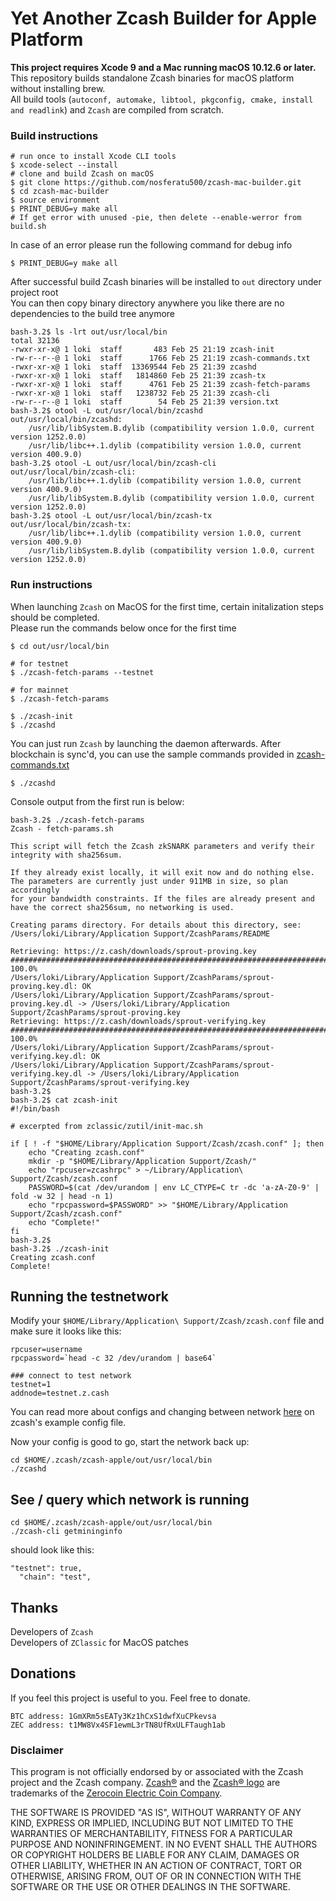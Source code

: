 # Yet Another Zcash Builder for Apple Platform

**This project requires Xcode 9 and a Mac running macOS 10.12.6 or later.**  
This repository builds standalone Zcash binaries for macOS platform without installing brew.  
All build tools (`autoconf, automake, libtool, pkgconfig, cmake, install and readlink`) and `Zcash` are compiled from scratch.  


### Build instructions
```shell
# run once to install Xcode CLI tools
$ xcode-select --install
# clone and build Zcash on macOS
$ git clone https://github.com/nosferatu500/zcash-mac-builder.git
$ cd zcash-mac-builder
$ source environment
$ PRINT_DEBUG=y make all
# If get error with unused -pie, then delete --enable-werror from build.sh
```

In case of an error please run the following command for debug info
```shell
$ PRINT_DEBUG=y make all
```

After successful build Zcash binaries will be installed to `out` directory under project root  
You can then copy binary directory anywhere you like there are no dependencies to the build tree anymore  
```shell
bash-3.2$ ls -lrt out/usr/local/bin
total 32136
-rwxr-xr-x@ 1 loki  staff       483 Feb 25 21:19 zcash-init
-rw-r--r--@ 1 loki  staff      1766 Feb 25 21:19 zcash-commands.txt
-rwxr-xr-x@ 1 loki  staff  13369544 Feb 25 21:39 zcashd
-rwxr-xr-x@ 1 loki  staff   1814860 Feb 25 21:39 zcash-tx
-rwxr-xr-x@ 1 loki  staff      4761 Feb 25 21:39 zcash-fetch-params
-rwxr-xr-x@ 1 loki  staff   1238732 Feb 25 21:39 zcash-cli
-rw-r--r--@ 1 loki  staff        54 Feb 25 21:39 version.txt
bash-3.2$ otool -L out/usr/local/bin/zcashd
out/usr/local/bin/zcashd:
    /usr/lib/libSystem.B.dylib (compatibility version 1.0.0, current version 1252.0.0)
    /usr/lib/libc++.1.dylib (compatibility version 1.0.0, current version 400.9.0)
bash-3.2$ otool -L out/usr/local/bin/zcash-cli 
out/usr/local/bin/zcash-cli:
    /usr/lib/libc++.1.dylib (compatibility version 1.0.0, current version 400.9.0)
    /usr/lib/libSystem.B.dylib (compatibility version 1.0.0, current version 1252.0.0)
bash-3.2$ otool -L out/usr/local/bin/zcash-tx
out/usr/local/bin/zcash-tx:
    /usr/lib/libc++.1.dylib (compatibility version 1.0.0, current version 400.9.0)
    /usr/lib/libSystem.B.dylib (compatibility version 1.0.0, current version 1252.0.0)
```

### Run instructions

When launching `Zcash` on MacOS for the first time, certain initalization steps should be completed.  
Please run the commands below once for the first time  

```shell
$ cd out/usr/local/bin

# for testnet
$ ./zcash-fetch-params --testnet

# for mainnet
$ ./zcash-fetch-params

$ ./zcash-init
$ ./zcashd
```

You can just run `Zcash` by launching the daemon afterwards. After blockchain is sync'd, you can use the sample commands provided in [zcash-commands.txt](zcash/files/zcash-commands.txt)  

`$ ./zcashd`  

Console output from the first run is below:
```shell
bash-3.2$ ./zcash-fetch-params
Zcash - fetch-params.sh

This script will fetch the Zcash zkSNARK parameters and verify their
integrity with sha256sum.

If they already exist locally, it will exit now and do nothing else.
The parameters are currently just under 911MB in size, so plan accordingly
for your bandwidth constraints. If the files are already present and
have the correct sha256sum, no networking is used.

Creating params directory. For details about this directory, see:
/Users/loki/Library/Application Support/ZcashParams/README

Retrieving: https://z.cash/downloads/sprout-proving.key
######################################################################## 100.0%
/Users/loki/Library/Application Support/ZcashParams/sprout-proving.key.dl: OK
/Users/loki/Library/Application Support/ZcashParams/sprout-proving.key.dl -> /Users/loki/Library/Application Support/ZcashParams/sprout-proving.key
Retrieving: https://z.cash/downloads/sprout-verifying.key
######################################################################## 100.0%
/Users/loki/Library/Application Support/ZcashParams/sprout-verifying.key.dl: OK
/Users/loki/Library/Application Support/ZcashParams/sprout-verifying.key.dl -> /Users/loki/Library/Application Support/ZcashParams/sprout-verifying.key
bash-3.2$ 
bash-3.2$ cat zcash-init 
#!/bin/bash

# excerpted from zclassic/zutil/init-mac.sh

if [ ! -f "$HOME/Library/Application Support/Zcash/zcash.conf" ]; then
    echo "Creating zcash.conf"
    mkdir -p "$HOME/Library/Application Support/Zcash/"
    echo "rpcuser=zcashrpc" > ~/Library/Application\ Support/Zcash/zcash.conf
    PASSWORD=$(cat /dev/urandom | env LC_CTYPE=C tr -dc 'a-zA-Z0-9' | fold -w 32 | head -n 1)
    echo "rpcpassword=$PASSWORD" >> "$HOME/Library/Application Support/Zcash/zcash.conf"
    echo "Complete!"
fi
bash-3.2$ 
bash-3.2$ ./zcash-init 
Creating zcash.conf
Complete!
```

## Running the testnetwork
Modify your ```$HOME/Library/Application\ Support/Zcash/zcash.conf``` file and make sure it looks like this:

``` 
rpcuser=username
rpcpassword=`head -c 32 /dev/urandom | base64`

### connect to test network
testnet=1
addnode=testnet.z.cash
```
You can read more about configs and changing between network [here](https://github.com/zcash/zcash/blob/master/contrib/debian/examples/zcash.conf) on zcash's example config file.

Now your config is good to go, start the network back up:
``` 
cd $HOME/.zcash/zcash-apple/out/usr/local/bin
./zcashd
```

## See / query which network is running
``` 
cd $HOME/.zcash/zcash-apple/out/usr/local/bin
./zcash-cli getmininginfo
```
should look like this:
``` 
"testnet": true,
  "chain": "test",
```

## Thanks
Developers of `Zcash`  
Developers of `ZClassic` for MacOS patches

## Donations
If you feel this project is useful to you. Feel free to donate.

    BTC address: 1GmXRm5sEATy3Kz1hCxS1dwfXuCPkevsa
    ZEC address: t1MW8Vx4SF1ewmL3rTN8UfRxULFTaugh1ab


### Disclaimer
This program is not officially endorsed by or associated with the Zcash project and the Zcash company.
[Zcash®](https://trademarks.justia.com/871/93/zcash-87193130.html) and the 
[Zcash® logo](https://trademarks.justia.com/868/84/z-86884549.html) are trademarks of the
[Zerocoin Electric Coin Company](https://trademarks.justia.com/owners/zerocoin-electric-coin-company-3232749/).

THE SOFTWARE IS PROVIDED "AS IS", WITHOUT WARRANTY OF ANY KIND, EXPRESS OR
IMPLIED, INCLUDING BUT NOT LIMITED TO THE WARRANTIES OF MERCHANTABILITY,
FITNESS FOR A PARTICULAR PURPOSE AND NONINFRINGEMENT. IN NO EVENT SHALL THE
AUTHORS OR COPYRIGHT HOLDERS BE LIABLE FOR ANY CLAIM, DAMAGES OR OTHER
LIABILITY, WHETHER IN AN ACTION OF CONTRACT, TORT OR OTHERWISE, ARISING FROM,
OUT OF OR IN CONNECTION WITH THE SOFTWARE OR THE USE OR OTHER DEALINGS IN THE
SOFTWARE.
